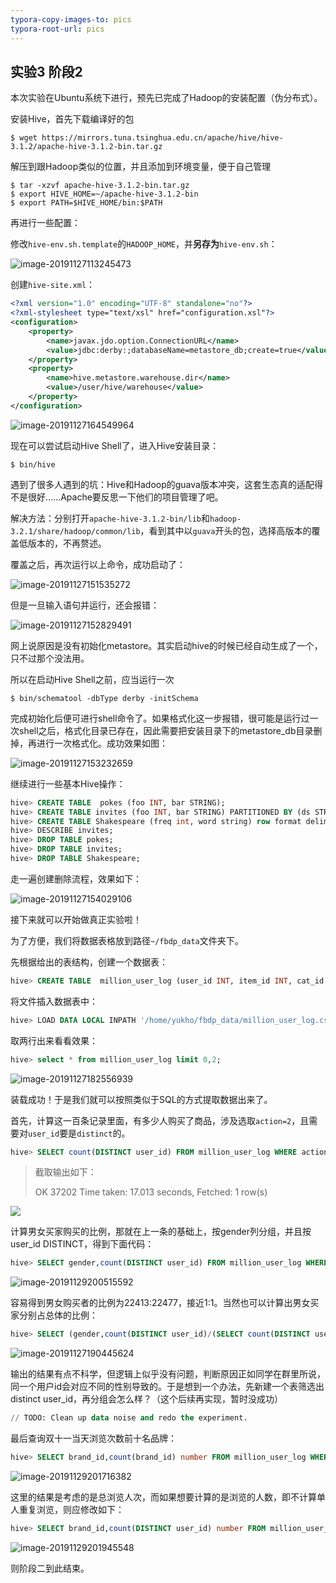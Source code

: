 ```yaml
---
typora-copy-images-to: pics
typora-root-url: pics
---
```


## 实验3 阶段2

本次实验在Ubuntu系统下进行，预先已完成了Hadoop的安装配置（伪分布式）。

安装Hive，首先下载编译好的包

```shell
$ wget https://mirrors.tuna.tsinghua.edu.cn/apache/hive/hive-3.1.2/apache-hive-3.1.2-bin.tar.gz
```

解压到跟Hadoop类似的位置，并且添加到环境变量，便于自己管理

```shell
$ tar -xzvf apache-hive-3.1.2-bin.tar.gz
$ export HIVE_HOME=~/apache-hive-3.1.2-bin
$ export PATH=$HIVE_HOME/bin:$PATH
```

再进行一些配置：

修改`hive-env.sh.template`的`HADOOP_HOME`，并**另存为**`hive-env.sh`：

![image-20191127113245473](/image-20191127113245473.png)

创建`hive-site.xml`：

```xml
<?xml version="1.0" encoding="UTF-8" standalone="no"?>
<?xml-stylesheet type="text/xsl" href="configuration.xsl"?>
<configuration>
    <property>
		<name>javax.jdo.option.ConnectionURL</name>
		<value>jdbc:derby:;databaseName=metastore_db;create=true</value>
	</property>
	<property>
		<name>hive.metastore.warehouse.dir</name>
		<value>/user/hive/warehouse</value>
	</property>
</configuration>
```

![image-20191127164549964](/image-20191127164549964.png)

现在可以尝试启动Hive Shell了，进入Hive安装目录：

```shell
$ bin/hive
```

遇到了很多人遇到的坑：Hive和Hadoop的guava版本冲突，这套生态真的适配得不是很好……Apache要反思一下他们的项目管理了吧。

解决方法：分别打开`apache-hive-3.1.2-bin/lib`和`hadoop-3.2.1/share/hadoop/common/lib`，看到其中以`guava`开头的包，选择高版本的覆盖低版本的，不再赘述。

覆盖之后，再次运行以上命令，成功启动了：

![image-20191127151535272](/image-20191127151535272.png)

但是一旦输入语句并运行，还会报错：

![image-20191127152829491](/image-20191127152829491.png)

网上说原因是没有初始化metastore。其实启动hive的时候已经自动生成了一个，只不过那个没法用。

所以在启动Hive Shell之前，应当运行一次

```shell
$ bin/schematool -dbType derby -initSchema
```

完成初始化后便可进行shell命令了。如果格式化这一步报错，很可能是运行过一次shell之后，格式化目录已存在，因此需要把安装目录下的metastore_db目录删掉，再进行一次格式化。成功效果如图：

![image-20191127153232659](/image-20191127153232659.png)

继续进行一些基本Hive操作：

```sql
hive> CREATE TABLE  pokes (foo INT, bar STRING);
hive> CREATE TABLE invites (foo INT, bar STRING) PARTITIONED BY (ds STRING);
hive> CREATE TABLE Shakespeare (freq int, word string) row format delimited fields terminated by  '\t' stored as textfile;
hive> DESCRIBE invites;
hive> DROP TABLE pokes;
hive> DROP TABLE invites;
hive> DROP TABLE Shakespeare;
```

走一遍创建删除流程，效果如下：

![image-20191127154029106](/image-20191127154029106.png)

接下来就可以开始做真正实验啦！

为了方便，我们将数据表格放到路径`~/fbdp_data`文件夹下。

先根据给出的表结构，创建一个数据表：

```sql
hive> CREATE TABLE  million_user_log (user_id INT, item_id INT, cat_id INT, merchant_id INT, brand_id INT, month INT, day INT, action INT, age_range INT, gender INT, province STRING) row format delimited fields terminated by ',';
```

将文件插入数据表中：

```sql
hive> LOAD DATA LOCAL INPATH '/home/yukho/fbdp_data/million_user_log.csv' INTO TABLE million_user_log;
```

取两行出来看看效果：

```sql
hive> select * from million_user_log limit 0,2;
```

![image-20191127182556939](/image-20191127182556939.png)

装载成功！于是我们就可以按照类似于SQL的方式提取数据出来了。

首先，计算这一百条记录里面，有多少人购买了商品，涉及选取`action=2`，且需要对`user_id`要是`distinct`的。

```sql
hive> SELECT count(DISTINCT user_id) FROM million_user_log WHERE action=2;
```

> 截取输出如下：
>
> OK
> 37202
> Time taken: 17.013 seconds, Fetched: 1 row(s)

![](/image-20191127183946832.png)

计算男女买家购买的比例，那就在上一条的基础上，按gender列分组，并且按user_id DISTINCT，得到下面代码：

```sql
hive> SELECT gender,count(DISTINCT user_id) FROM million_user_log WHERE action=2 GROUP BY gender;
```

![image-20191129200515592](/image-20191129200515592.png)

容易得到男女购买者的比例为22413:22477，接近1:1。当然也可以计算出男女买家分别占总体的比例：

```sql
hive> SELECT (gender,count(DISTINCT user_id)/(SELECT count(DISTINCT user_id) FROM million_user_log WHERE action=2)) FROM million_user_log WHERE action=2 GROUP BY gender;
```

![image-20191127190445624](/image-20191127190445624.png)

输出的结果有点不科学，但逻辑上似乎没有问题，判断原因正如同学在群里所说，同一个用户id会对应不同的性别导致的。于是想到一个办法，先新建一个表筛选出distinct user_id，再分组会怎么样？（这个后续再实现，暂时没成功）

```sql
// TODO: Clean up data noise and redo the experiment.
```

最后查询双十一当天浏览次数前十名品牌：

```sql
hive> SELECT brand_id,count(brand_id) number FROM million_user_log WHERE action=0 GROUP BY brand_id ORDER BY number DESC LIMIT 10;
```

![image-20191129201716382](/image-20191129201716382.png)

这里的结果是考虑的是总浏览人次，而如果想要计算的是浏览的人数，即不计算单人重复浏览，则应修改如下：

```sql
hive> SELECT brand_id,count(DISTINCT user_id) number FROM million_user_log WHERE action=0 GROUP BY brand_id ORDER BY number DESC LIMIT 10;
```

![image-20191129201945548](/image-20191129201945548.png)

则阶段二到此结束。